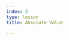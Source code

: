 ```yaml
---
index: 3
type: lesson
title: Absolute Value

---
```



<!--stackedit_data:
eyJoaXN0b3J5IjpbLTQwNDc2ODgyMV19
-->